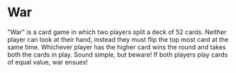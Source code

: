 # War
"War" is a card game in which two players split a deck of 52 cards. Neither player can look at their hand, instead they must flip the top most card at the same time. Whichever player has the higher card wins the round and takes both the cards in play. Sound simple, but beware! If both players play cards of equal value, war ensues!
